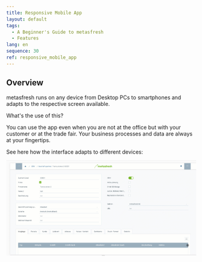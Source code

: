 ```yaml
---
title: Responsive Mobile App
layout: default
tags:
  - A Beginner's Guide to metasfresh
  - Features
lang: en
sequence: 30
ref: responsive_mobile_app
---
```


## Overview
metasfresh runs on any device from Desktop PCs to smartphones and adapts to the respective screen available.

What's the use of this?

You can use the app even when you are not at the office but with your customer or at the trade fair. Your business processes and data are always at your fingertips.

See here how the interface adapts to different devices:

![](assets/Responsive.gif)
